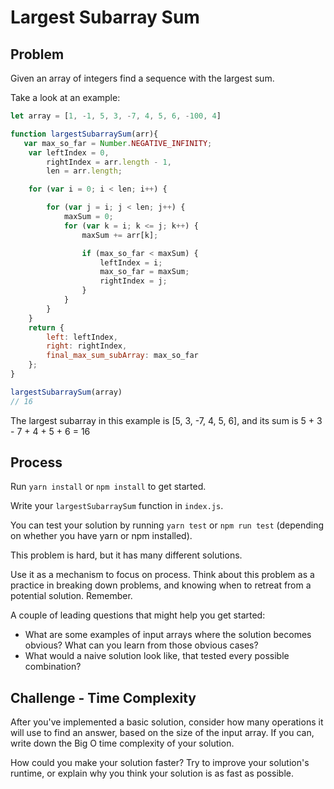# Largest Subarray Sum

## Problem

Given an array of integers find a sequence with the largest sum. 

Take a look at an example:

```javascript  
let array = [1, -1, 5, 3, -7, 4, 5, 6, -100, 4]

function largestSubarraySum(arr){
   var max_so_far = Number.NEGATIVE_INFINITY;
    var leftIndex = 0,
        rightIndex = arr.length - 1,
        len = arr.length;

    for (var i = 0; i < len; i++) {

        for (var j = i; j < len; j++) {
            maxSum = 0;
            for (var k = i; k <= j; k++) {
                maxSum += arr[k];

                if (max_so_far < maxSum) {
                    leftIndex = i;
                    max_so_far = maxSum;
                    rightIndex = j;
                }
            }
        }
    }
    return {
        left: leftIndex,
        right: rightIndex,
        final_max_sum_subArray: max_so_far
    };
}

largestSubarraySum(array)
// 16
```

The largest subarray in this example is [5, 3, -7, 4, 5, 6], and its sum is 5 + 3 - 7 + 4 + 5 + 6 = 16

## Process

Run `yarn install` or `npm install` to get started.

Write your `largestSubarraySum` function in `index.js`.

You can test your solution by running `yarn test` or `npm run test` (depending on whether you have yarn or npm installed).

This problem is hard, but it has many different solutions.  

Use it as a mechanism to focus on process.  Think about this problem as a practice in breaking down problems, and knowing when to retreat from a potential solution.  Remember.

A couple of leading questions that might help you get started:

* What are some examples of input arrays where the solution becomes obvious? What can you learn from those obvious cases?
* What would a naive solution look like, that tested every possible combination?

## Challenge - Time Complexity

After you've implemented a basic solution, consider how many operations it will use to find an answer, based on the size of the input array. If you can, write down the Big O time complexity of your solution.

How could you make your solution faster? Try to improve your solution's runtime, or explain why you think your solution is as fast as possible.
